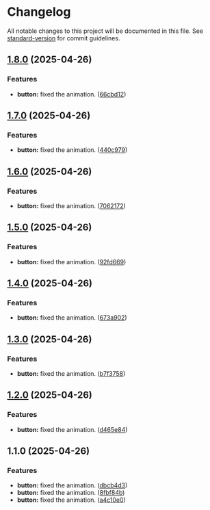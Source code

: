 # Changelog

All notable changes to this project will be documented in this file. See [standard-version](https://github.com/conventional-changelog/standard-version) for commit guidelines.

## [1.8.0](https://github.com/rit3zh/glow-ui/compare/v1.7.0...v1.8.0) (2025-04-26)


### Features

* **button:** fixed the animation. ([66cbd12](https://github.com/rit3zh/glow-ui/commit/66cbd120954a69b9a3ccbbd0eff914106b38c2c7))

## [1.7.0](https://github.com/rit3zh/glow-ui/compare/v1.6.0...v1.7.0) (2025-04-26)


### Features

* **button:** fixed the animation. ([440c979](https://github.com/rit3zh/glow-ui/commit/440c97997eb36f7f3eb8ebd1ca367cbedabd44c7))

## [1.6.0](https://github.com/rit3zh/glow-ui/compare/v1.5.0...v1.6.0) (2025-04-26)


### Features

* **button:** fixed the animation. ([7062172](https://github.com/rit3zh/glow-ui/commit/7062172136a8a0cfe0331e977ed38f3375309a46))

## [1.5.0](https://github.com/rit3zh/glow-ui/compare/v1.4.0...v1.5.0) (2025-04-26)


### Features

* **button:** fixed the animation. ([92fd669](https://github.com/rit3zh/glow-ui/commit/92fd669cfe604ac3c5ee95e4882ce04fc2107009))

## [1.4.0](https://github.com/rit3zh/glow-ui/compare/v1.3.0...v1.4.0) (2025-04-26)


### Features

* **button:** fixed the animation. ([673a902](https://github.com/rit3zh/glow-ui/commit/673a902984b8663673d1b9a45469a9574daa95fb))

## [1.3.0](https://github.com/rit3zh/glow-ui/compare/v1.2.0...v1.3.0) (2025-04-26)


### Features

* **button:** fixed the animation. ([b7f3758](https://github.com/rit3zh/glow-ui/commit/b7f375805adc2c0fe9237a9ed1aff1f3c571bec6))

## [1.2.0](https://github.com/rit3zh/glow-ui/compare/v1.1.0...v1.2.0) (2025-04-26)


### Features

* **button:** fixed the animation. ([d465e84](https://github.com/rit3zh/glow-ui/commit/d465e8479a898075afc7610cc343653ea7f3d22c))

## 1.1.0 (2025-04-26)


### Features

* **button:** fixed the animation. ([dbcb4d3](https://github.com/rit3zh/glow-ui/commit/dbcb4d3de8681e9fa4df5b0bd047a7212a9b0fba))
* **button:** fixed the animation. ([8fbf84b](https://github.com/rit3zh/glow-ui/commit/8fbf84bb2cc659dd8a4c7ffa583e7efc264e460b))
* **button:** fixed the animation. ([a4c10e0](https://github.com/rit3zh/glow-ui/commit/a4c10e056cea4bcc5e588adb63073baf4564e5a4))

